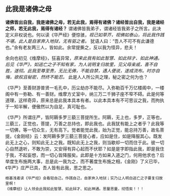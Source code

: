 ## 此我是诸佛之母

__诸佛皆出自我，我是诸佛之母，若无此我，焉得有诸佛？诸经皆出自我，我是诸经之师，若无此我，焉得有诸经？__ 谓诸佛皆我弟子，谓诸经皆我弟子之所言。此决定义非权说也。何以读《华严经》便惊骇，*视己如草芥，视佛如泰山，将此我作践不堪。此人是自家奔入地狱，无有驱之者。* 犹语人曰：“吾人不可不有此谦德也。”余有老友两三人，皆如此。余常提撕之，反以我为怪异，悲夫！

余向也初见《维摩经》，狂喜异常，*原来此我有如此智慧、如此辩才、如此神通。后见《华严》，如逃亡之子不知有家，为人说明复归故里，见父母亲戚，喜不自胜，遂彻。此我至尊至贵，无比无俦，不能自禁，遇人便说，遂成流布。时亦自悔，欲权且秘密，然终不能忍。* 此是人人所公共之理，秘之密之何为也？

《华严》至善财游普贤一毛孔中，历尘劫亦不能尽。入弥勒百千万亿楼阁中，一楼阁中有一弥勒、有一善财。维摩方丈室中，纳三万二千狮子座不窄不碍。此是何等道理，这样奇异，原来总是此我本具本有者。以此本具本有不可思议之我，而拘执于一知半解，便傲然以为自足，真可耻也。

《华严》所谓庄严，皆阿耨多罗三藐三菩提所生。阿耨，无上也，多罗，正等也，三藐三，正觉也，菩提，万善之总持也，即此我也。此我犹有能上之者乎？此我等一切佛，等一切众生，无有高下。觉者能觉此我，始为正觉，能总持万善，故名菩提。《金刚经》云：发阿耨多罗三藐三菩提心者，应如是住，如是降服其心。既发此无上之心，则知此无上之我。既知此无上之我，则当歇却一切而住于此。彼一切心自然退听，不敢为崇，又安得有异心起而不伏耶？如是是字即指此我，即是我住于我，不起妄想，而一切心皆降服矣。此即是十方如来入道之门，何用他求也？后举度生布施两大事，总是此一我为之，而不著度生布施之相，《金刚》了义已毕，《华严》庄严已具，吾人皆有此我，思之思之。

```yang
根基浅者读《华严经》会看轻自己，作践自己，自家奔入地狱；实乃让人明白逃亡之子要复归故里啊！
《维摩经》让人领会此我如此智慧、如此辩才、如此神通。思量思量，彻悟矣！！！
```
